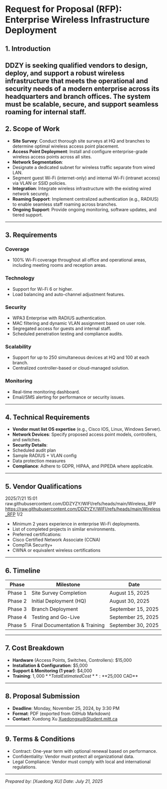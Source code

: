 # Request for Proposal (RFP): Enterprise Wireless Infrastructure Deployment
## 1. Introduction
DDZY is seeking qualified vendors to design, deploy, and support a robust wireless
infrastructure that meets the operational and security needs of a modern enterprise
across its headquarters and branch offices. The system must be scalable, secure, and
support seamless roaming for internal staff.
---
## 2. Scope of Work
- **Site Survey**: Conduct thorough site surveys at HQ and branches to determine optimal
wireless access point placement.
- **Access Point Deployment**: Install and configure enterprise-grade wireless access
points across all sites.
- **Network Segmentation**:
 - Designate a dedicated subnet for wireless traffic separate from wired LAN.
 - Segment guest Wi-Fi (internet-only) and internal Wi-Fi (intranet access) via VLAN or
SSID policies.
- **Integration**: Integrate wireless infrastructure with the existing wired network
securely.
- **Roaming Support**: Implement centralized authentication (e.g., RADIUS) to enable
seamless staff roaming across branches.
- **Ongoing Support**: Provide ongoing monitoring, software updates, and tiered support.
---
## 3. Requirements
### Coverage
- 100% Wi-Fi coverage throughout all office and operational areas, including meeting
rooms and reception areas.
### Technology
- Support for Wi-Fi 6 or higher.
- Load balancing and auto-channel adjustment features.
### Security
- WPA3 Enterprise with RADIUS authentication.
- MAC filtering and dynamic VLAN assignment based on user role.
- Segregated access for guests and internal staff.
- Scheduled penetration testing and compliance audits.
### Scalability
- Support for up to 250 simultaneous devices at HQ and 100 at each branch.
- Centralized controller-based or cloud-managed solution.
### Monitoring
- Real-time monitoring dashboard.
- Email/SMS alerting for performance or security issues.
---
## 4. Technical Requirements
- **Vendor must list OS expertise** (e.g., Cisco IOS, Linux, Windows Server).
- **Network Devices**: Specify proposed access point models, controllers, and switches.
- **Security Details**:
 - Scheduled audit plan
 - Sample RADIUS + VLAN config
 - Data protection measures
- **Compliance**: Adhere to GDPR, HIPAA, and PIPEDA where applicable.
---
## 5. Vendor Qualifications
2025/7/21 15:01 raw.githubusercontent.com/DDZYZY/WIFI/refs/heads/main/Wireless_RFP
https://raw.githubusercontent.com/DDZYZY/WIFI/refs/heads/main/Wireless_RFP 1/2
- Minimum 2 years experience in enterprise Wi-Fi deployments.
- List of completed projects in similar environments.
- Preferred certifications:
 - Cisco Certified Network Associate (CCNA)
 - CompTIA Security+
 - CWNA or equivalent wireless certifications
---
## 6. Timeline
| Phase | Milestone | Date |
|--------------------|----------------------------------|---------------------|
| Phase 1 | Site Survey Completion | August 15, 2025 |
| Phase 2 | Initial Deployment (HQ) | August 30, 2025 |
| Phase 3 | Branch Deployment | September 15, 2025 |
| Phase 4 | Testing and Go-Live | September 25, 2025 |
| Phase 5 | Final Documentation & Training | September 30, 2025 |
---
## 7. Cost Breakdown
- **Hardware** (Access Points, Switches, Controllers): $15,000
- **Installation & Configuration**: $5,000
- **Support & Monitoring (1 year)**: $4,000
- **Training**: $1,000 
**Total Estimated Cost**: **$25,000 CAD**
---
## 8. Proposal Submission
- **Deadline**: Monday, November 25, 2024, by 3:30 PM
- **Format**: PDF (exported from GitHub Markdown)
- **Contact**: 
 Xuedong Xu 
 Xuedongxu@Student.mitt.ca
---
## 9. Terms & Conditions
- Contract: One-year term with optional renewal based on performance.
- Confidentiality: Vendor must protect all organizational data.
- Legal Compliance: Vendor must comply with local and international regulations.
---
*Prepared by: [Xuedong XU]* 
*Date: July 21, 2025*
